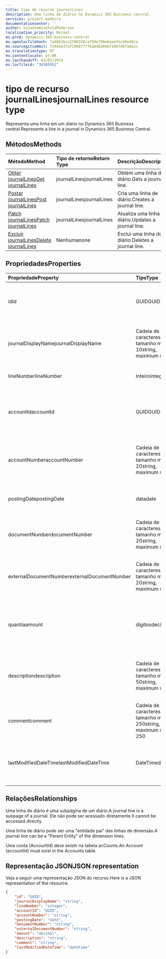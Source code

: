 ```yaml
---
title: tipo de recurso journalLines
description: Uma linha de diário no Dynamics 365 Business central.
services: project-madeira
documentationcenter: ''
author: SusanneWindfeldPedersen
localization_priority: Normal
ms.prod: dynamics-365-business-central
ms.openlocfilehash: 7a6841bcc2f893f8ca794e7d8e6aeafbcd4e48ca
ms.sourcegitcommit: f2444a37a719b87777bdddbd086f106746fa0a1c
ms.translationtype: MT
ms.contentlocale: pt-BR
ms.lasthandoff: 03/02/2019
ms.locfileid: "30365952"
---
```

# <a name="journallines-resource-type"></a><span data-ttu-id="00505-103">tipo de recurso journalLines</span><span class="sxs-lookup"><span data-stu-id="00505-103">journalLines resource type</span></span>
<span data-ttu-id="00505-104">Representa uma linha em um diário no Dynamics 365 Business central.</span><span class="sxs-lookup"><span data-stu-id="00505-104">Represents a line in a journal in Dynamics 365 Business Central.</span></span>

## <a name="methods"></a><span data-ttu-id="00505-105">Métodos</span><span class="sxs-lookup"><span data-stu-id="00505-105">Methods</span></span>

| <span data-ttu-id="00505-106">Método</span><span class="sxs-lookup"><span data-stu-id="00505-106">Method</span></span>                                                    | <span data-ttu-id="00505-107">Tipo de retorno</span><span class="sxs-lookup"><span data-stu-id="00505-107">Return Type</span></span>|<span data-ttu-id="00505-108">Descrição</span><span class="sxs-lookup"><span data-stu-id="00505-108">Description</span></span>         |
|:----------------------------------------------------------|:-----------|:-------------------|
|[<span data-ttu-id="00505-109">Obter journalLines</span><span class="sxs-lookup"><span data-stu-id="00505-109">Get journalLines</span></span>](../api/dynamics-journalline-get.md)      |<span data-ttu-id="00505-110">journalLines</span><span class="sxs-lookup"><span data-stu-id="00505-110">journalLines</span></span>|<span data-ttu-id="00505-111">Obtém uma linha do diário.</span><span class="sxs-lookup"><span data-stu-id="00505-111">Gets a journal line.</span></span>   |
|[<span data-ttu-id="00505-112">Postar journalLines</span><span class="sxs-lookup"><span data-stu-id="00505-112">Post journalLines</span></span>](../api/dynamics-create-journalline.md)  |<span data-ttu-id="00505-113">journalLines</span><span class="sxs-lookup"><span data-stu-id="00505-113">journalLines</span></span>|<span data-ttu-id="00505-114">Cria uma linha de diário.</span><span class="sxs-lookup"><span data-stu-id="00505-114">Creates a journal line.</span></span>|
|[<span data-ttu-id="00505-115">Patch journalLines</span><span class="sxs-lookup"><span data-stu-id="00505-115">Patch journalLines</span></span>](../api/dynamics-journalline-update.md) |<span data-ttu-id="00505-116">journalLines</span><span class="sxs-lookup"><span data-stu-id="00505-116">journalLines</span></span>|<span data-ttu-id="00505-117">Atualiza uma linha do diário.</span><span class="sxs-lookup"><span data-stu-id="00505-117">Updates a journal line.</span></span>|
|[<span data-ttu-id="00505-118">Excluir journalLines</span><span class="sxs-lookup"><span data-stu-id="00505-118">Delete journalLines</span></span>](../api/dynamics-journalline-delete.md)|<span data-ttu-id="00505-119">Nenhuma</span><span class="sxs-lookup"><span data-stu-id="00505-119">none</span></span>        |<span data-ttu-id="00505-120">Exclui uma linha do diário.</span><span class="sxs-lookup"><span data-stu-id="00505-120">Deletes a journal line.</span></span>|

## <a name="properties"></a><span data-ttu-id="00505-121">Propriedades</span><span class="sxs-lookup"><span data-stu-id="00505-121">Properties</span></span>
| <span data-ttu-id="00505-122">Propriedade</span><span class="sxs-lookup"><span data-stu-id="00505-122">Property</span></span>             | <span data-ttu-id="00505-123">Tipo</span><span class="sxs-lookup"><span data-stu-id="00505-123">Type</span></span>                   |<span data-ttu-id="00505-124">Descrição</span><span class="sxs-lookup"><span data-stu-id="00505-124">Description</span></span>                                                        |
|:---------------------|:-----------------------|:------------------------------------------------------------------|
|<span data-ttu-id="00505-125">id</span><span class="sxs-lookup"><span data-stu-id="00505-125">id</span></span>                    |<span data-ttu-id="00505-126">GUID</span><span class="sxs-lookup"><span data-stu-id="00505-126">GUID</span></span>                    |<span data-ttu-id="00505-127">A identificação exclusiva da linha do diário.</span><span class="sxs-lookup"><span data-stu-id="00505-127">The unique ID of the journal line.</span></span> <span data-ttu-id="00505-128">Não editável.</span><span class="sxs-lookup"><span data-stu-id="00505-128">Non-editable.</span></span>                   |
|<span data-ttu-id="00505-129">journalDisplayName</span><span class="sxs-lookup"><span data-stu-id="00505-129">journalDisplayName</span></span>    |<span data-ttu-id="00505-130">Cadeia de caracteres, tamanho máximo 10</span><span class="sxs-lookup"><span data-stu-id="00505-130">string, maximum size 10</span></span> |<span data-ttu-id="00505-131">O nome de exibição do diário ao qual esta linha pertence.</span><span class="sxs-lookup"><span data-stu-id="00505-131">The display name of the journal that this line belongs to.</span></span> <span data-ttu-id="00505-132">Somente Leitura.</span><span class="sxs-lookup"><span data-stu-id="00505-132">Read-Only.</span></span>|
|<span data-ttu-id="00505-133">lineNumber</span><span class="sxs-lookup"><span data-stu-id="00505-133">lineNumber</span></span>            |<span data-ttu-id="00505-134">inteiro</span><span class="sxs-lookup"><span data-stu-id="00505-134">integer</span></span>                 |<span data-ttu-id="00505-135">O número da linha do diário.</span><span class="sxs-lookup"><span data-stu-id="00505-135">The number of the journal line.</span></span>                                    |
|<span data-ttu-id="00505-136">accountId</span><span class="sxs-lookup"><span data-stu-id="00505-136">accountId</span></span>             |<span data-ttu-id="00505-137">GUID</span><span class="sxs-lookup"><span data-stu-id="00505-137">GUID</span></span>                    |<span data-ttu-id="00505-138">A identificação exclusiva da conta à qual a linha do diário está relacionada.</span><span class="sxs-lookup"><span data-stu-id="00505-138">The unique ID of the account that the journal line is related to.</span></span>  |
|<span data-ttu-id="00505-139">accountNumber</span><span class="sxs-lookup"><span data-stu-id="00505-139">accountNumber</span></span>         |<span data-ttu-id="00505-140">Cadeia de caracteres, tamanho máximo 20</span><span class="sxs-lookup"><span data-stu-id="00505-140">string, maximum size 20</span></span> |<span data-ttu-id="00505-141">O número da conta à qual a linha do diário está relacionada.</span><span class="sxs-lookup"><span data-stu-id="00505-141">The number of the account that the journal line is related to.</span></span>     |
|<span data-ttu-id="00505-142">postingDate</span><span class="sxs-lookup"><span data-stu-id="00505-142">postingDate</span></span>           |<span data-ttu-id="00505-143">data</span><span class="sxs-lookup"><span data-stu-id="00505-143">date</span></span>                    |<span data-ttu-id="00505-144">A data em que a linha do diário é lançada.</span><span class="sxs-lookup"><span data-stu-id="00505-144">The date that the journal line is posted.</span></span>                          |
|<span data-ttu-id="00505-145">documentNumber</span><span class="sxs-lookup"><span data-stu-id="00505-145">documentNumber</span></span>        |<span data-ttu-id="00505-146">Cadeia de caracteres, tamanho máximo 20</span><span class="sxs-lookup"><span data-stu-id="00505-146">string, maximum size 20</span></span> |<span data-ttu-id="00505-147">Especifica um número de documento para a linha do diário.</span><span class="sxs-lookup"><span data-stu-id="00505-147">Specifies a document number for the journal line.</span></span>                  |
|<span data-ttu-id="00505-148">externalDocumentNumber</span><span class="sxs-lookup"><span data-stu-id="00505-148">externalDocumentNumber</span></span>|<span data-ttu-id="00505-149">Cadeia de caracteres, tamanho máximo 20</span><span class="sxs-lookup"><span data-stu-id="00505-149">string, maximum size 20</span></span> |<span data-ttu-id="00505-150">Especifica um número de documento externo para a linha do diário.</span><span class="sxs-lookup"><span data-stu-id="00505-150">Specifies an external document number for the journal line.</span></span>        |
|<span data-ttu-id="00505-151">quantia</span><span class="sxs-lookup"><span data-stu-id="00505-151">amount</span></span>                |<span data-ttu-id="00505-152">dígitos</span><span class="sxs-lookup"><span data-stu-id="00505-152">decimal</span></span>                 |<span data-ttu-id="00505-153">Especifica o valor total (incluindo o IVA) que a linha do diário consiste.</span><span class="sxs-lookup"><span data-stu-id="00505-153">Specifies the total amount (including VAT) that the journal line consists of.</span></span>|
|<span data-ttu-id="00505-154">description</span><span class="sxs-lookup"><span data-stu-id="00505-154">description</span></span>           |<span data-ttu-id="00505-155">Cadeia de caracteres, tamanho máximo 50</span><span class="sxs-lookup"><span data-stu-id="00505-155">string, maximum size 50</span></span> |<span data-ttu-id="00505-156">A descrição da linha do diário, fornecida pelo usuário ou autocriada.</span><span class="sxs-lookup"><span data-stu-id="00505-156">The description of the journal line, provided by the user or autocreated.</span></span>|
|<span data-ttu-id="00505-157">comment</span><span class="sxs-lookup"><span data-stu-id="00505-157">comment</span></span>               |<span data-ttu-id="00505-158">Cadeia de caracteres, tamanho máximo 250</span><span class="sxs-lookup"><span data-stu-id="00505-158">string, maximum size 250</span></span>|<span data-ttu-id="00505-159">Um comentário especificado pelo usuário na linha do diário.</span><span class="sxs-lookup"><span data-stu-id="00505-159">A user specified comment on the journal line.</span></span>                      |
|<span data-ttu-id="00505-160">lastModifiedDateTime</span><span class="sxs-lookup"><span data-stu-id="00505-160">lastModifiedDateTime</span></span>  |<span data-ttu-id="00505-161">DateTime</span><span class="sxs-lookup"><span data-stu-id="00505-161">datetime</span></span>                |<span data-ttu-id="00505-162">O último DateTime em que a linha do diário foi modificada.</span><span class="sxs-lookup"><span data-stu-id="00505-162">The last datetime the journal line was modified.</span></span> <span data-ttu-id="00505-163">Somente Leitura.</span><span class="sxs-lookup"><span data-stu-id="00505-163">Read-Only.</span></span>        |

## <a name="relationships"></a><span data-ttu-id="00505-164">Relações</span><span class="sxs-lookup"><span data-stu-id="00505-164">Relationships</span></span>
<span data-ttu-id="00505-165">Uma linha de diário é uma subpágina de um diário.</span><span class="sxs-lookup"><span data-stu-id="00505-165">A journal line is a subpage of a journal.</span></span> <span data-ttu-id="00505-166">Ele não pode ser acessado diretamente.</span><span class="sxs-lookup"><span data-stu-id="00505-166">It cannot be accessed directly.</span></span>

<span data-ttu-id="00505-167">Uma linha de diário pode ser uma "entidade pai" das linhas de dimensão.</span><span class="sxs-lookup"><span data-stu-id="00505-167">A journal line can be a "Parent Entity" of the dimension lines.</span></span>

<span data-ttu-id="00505-168">Uma conta (AccountId) deve existir na tabela acCounts.</span><span class="sxs-lookup"><span data-stu-id="00505-168">An Account (accountId) must exist in the Accounts table.</span></span>


## <a name="json-representation"></a><span data-ttu-id="00505-169">Representação JSON</span><span class="sxs-lookup"><span data-stu-id="00505-169">JSON representation</span></span>

<span data-ttu-id="00505-170">Veja a seguir uma representação JSON do recurso.</span><span class="sxs-lookup"><span data-stu-id="00505-170">Here is a JSON representation of the resource.</span></span>


```json
{
    "id": "GUID",
    "journalDisplayName": "string",
    "lineNumber": "integer",
    "accountId": "GUID",
    "accountNumber": "string",
    "postingDate": "date",
    "documentNumber": "string",
    "externalDocumentNumber": "string",
    "amount": "decimal",
    "description": "string",
    "comment": "string",
    "lastModifiedDateTime": "datetime"
}
```

